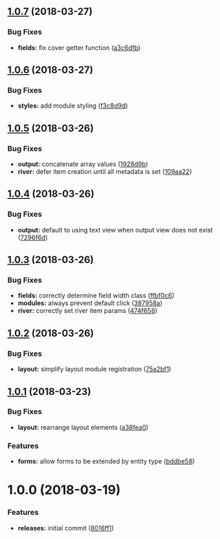 <a name="1.0.7"></a>
## [1.0.7](https://github.com/hypeJunctionPro/Elgg3-hypePost/compare/1.0.6...1.0.7) (2018-03-27)


### Bug Fixes

* **fields:** fix cover getter function ([a3c6dfb](https://github.com/hypeJunctionPro/Elgg3-hypePost/commit/a3c6dfb))



<a name="1.0.6"></a>
## [1.0.6](https://github.com/hypeJunctionPro/Elgg3-hypePost/compare/1.0.5...1.0.6) (2018-03-27)


### Bug Fixes

* **styles:** add module styling ([f3c8d9d](https://github.com/hypeJunctionPro/Elgg3-hypePost/commit/f3c8d9d))



<a name="1.0.5"></a>
## [1.0.5](https://github.com/hypeJunctionPro/Elgg3-hypePost/compare/1.0.4...1.0.5) (2018-03-26)


### Bug Fixes

* **output:** concatenate array values ([1928d9b](https://github.com/hypeJunctionPro/Elgg3-hypePost/commit/1928d9b))
* **river:** defer item creation until all metadata is set ([109aa22](https://github.com/hypeJunctionPro/Elgg3-hypePost/commit/109aa22))



<a name="1.0.4"></a>
## [1.0.4](https://github.com/hypeJunctionPro/Elgg3-hypePost/compare/1.0.3...1.0.4) (2018-03-26)


### Bug Fixes

* **output:** default to using text view when output view does not exist ([7296f6d](https://github.com/hypeJunctionPro/Elgg3-hypePost/commit/7296f6d))



<a name="1.0.3"></a>
## [1.0.3](https://github.com/hypeJunctionPro/Elgg3-hypePost/compare/1.0.2...1.0.3) (2018-03-26)


### Bug Fixes

* **fields:** correctly determine field width class ([ffbf0c6](https://github.com/hypeJunctionPro/Elgg3-hypePost/commit/ffbf0c6))
* **modules:** always prevent default click ([387958a](https://github.com/hypeJunctionPro/Elgg3-hypePost/commit/387958a))
* **river:** correctly set river item params ([474f658](https://github.com/hypeJunctionPro/Elgg3-hypePost/commit/474f658))



<a name="1.0.2"></a>
## [1.0.2](https://github.com/hypeJunctionPro/Elgg3-hypePost/compare/1.0.1...1.0.2) (2018-03-26)


### Bug Fixes

* **layout:** simplify layout module registration ([75a2bf1](https://github.com/hypeJunctionPro/Elgg3-hypePost/commit/75a2bf1))



<a name="1.0.1"></a>
## [1.0.1](https://github.com/hypeJunctionPro/Elgg3-hypePost/compare/1.0.0...1.0.1) (2018-03-23)


### Bug Fixes

* **layout:** rearrange layout elements ([a38fea0](https://github.com/hypeJunctionPro/Elgg3-hypePost/commit/a38fea0))


### Features

* **forms:** allow forms to be extended by entity type ([bddbe58](https://github.com/hypeJunctionPro/Elgg3-hypePost/commit/bddbe58))



<a name="1.0.0"></a>
# 1.0.0 (2018-03-19)


### Features

* **releases:** initial commit ([8016ff1](https://github.com/hypeJunctionPro/Elgg3-hypePost/commit/8016ff1))



